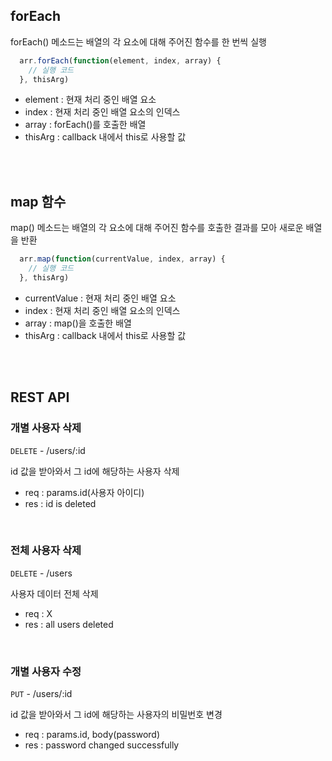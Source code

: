 ## forEach

forEach() 메소드는 배열의 각 요소에 대해 주어진 함수를 한 번씩 실행

``` javascript
  arr.forEach(function(element, index, array) {
    // 실행 코드
  }, thisArg)
```
- element : 현재 처리 중인 배열 요소
- index : 현재 처리 중인 배열 요소의 인덱스
- array : forEach()를 호출한 배열
- thisArg : callback 내에서 this로 사용할 값

<br><br>

## map 함수

map() 메소드는 배열의 각 요소에 대해 주어진 함수를 호출한 결과를 모아 새로운 배열을 반환

``` javascript
  arr.map(function(currentValue, index, array) {
    // 실행 코드
  }, thisArg)
```
- currentValue : 현재 처리 중인 배열 요소
- index : 현재 처리 중인 배열 요소의 인덱스
- array : map()을 호출한 배열
- thisArg : callback 내에서 this로 사용할 값

<br><br>

## REST API

### 개별 사용자 삭제
`DELETE` - /users/:id

id 값을 받아와서 그 id에 해당하는 사용자 삭제
- req : params.id(사용자 아이디)
- res : id is deleted

<br>

### 전체 사용자 삭제
`DELETE` - /users

사용자 데이터 전체 삭제
- req : X
- res : all users deleted

<br>

### 개별 사용자 수정
`PUT` - /users/:id

id 값을 받아와서 그 id에 해당하는 사용자의 비밀번호 변경
- req : params.id, body(password)
- res : password changed successfully